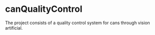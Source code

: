 # canQualityControl
The project consists of a quality control system for cans through vision  artificial.
